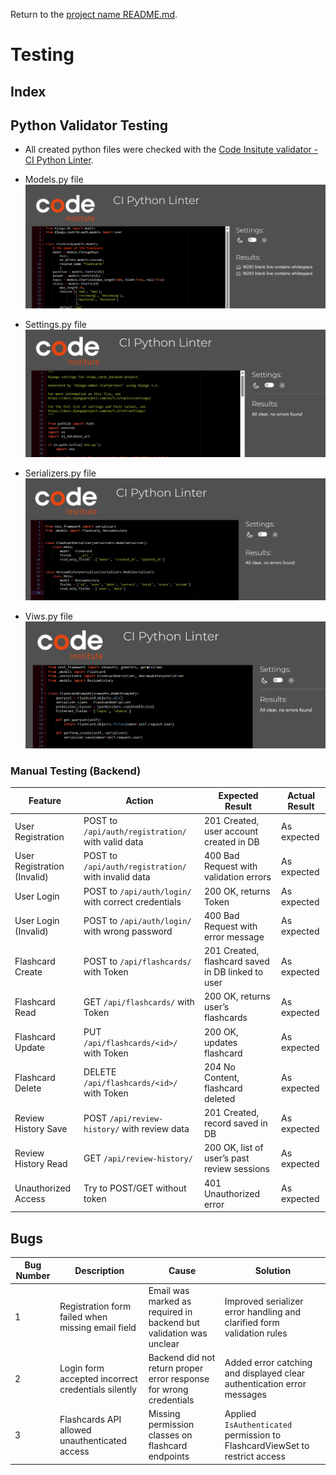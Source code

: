 Return to the [project name README.md](README.md).
# Testing

## Index


## Python Validator Testing

- All created python files were checked with the [Code Insitute validator - CI Python Linter](https://pep8ci.herokuapp.com/#). <br>

- Models.py file
![models.py file](./assets/screenshots/validation/python_models.png)
- Settings.py file
![settings.py file](./assets/screenshots/validation/python_settings.png)
- Serializers.py file
![serializers.py file](./assets/screenshots/validation/python_serializers.png)
- Viws.py file
![views.py file](./assets/screenshots/validation/python_views.png)



### Manual Testing (Backend)

| **Feature** | **Action** | **Expected Result** | **Actual Result** |
|-------------|------------|---------------------|-------------------|
| User Registration | POST to `/api/auth/registration/` with valid data | 201 Created, user account created in DB | As expected |
| User Registration (Invalid) | POST to `/api/auth/registration/` with invalid data | 400 Bad Request with validation errors | As expected |
| User Login | POST to `/api/auth/login/` with correct credentials | 200 OK, returns Token | As expected |
| User Login (Invalid) | POST to `/api/auth/login/` with wrong password | 400 Bad Request with error message | As expected |
| Flashcard Create | POST to `/api/flashcards/` with Token | 201 Created, flashcard saved in DB linked to user | As expected |
| Flashcard Read | GET `/api/flashcards/` with Token | 200 OK, returns user’s flashcards | As expected |
| Flashcard Update | PUT `/api/flashcards/<id>/` with Token | 200 OK, updates flashcard | As expected |
| Flashcard Delete | DELETE `/api/flashcards/<id>/` with Token | 204 No Content, flashcard deleted | As expected |
| Review History Save | POST `/api/review-history/` with review data | 201 Created, record saved in DB | As expected |
| Review History Read | GET `/api/review-history/` | 200 OK, list of user’s past review sessions | As expected |
| Unauthorized Access | Try to POST/GET without token | 401 Unauthorized error | As expected |


## Bugs

| **Bug Number** | **Description**                                         | **Cause**                                              | **Solution**                                           |
|----------------|----------------------------------------------------------|--------------------------------------------------------|--------------------------------------------------------|
| 1              | Registration form failed when missing email field        | Email was marked as required in backend but validation was unclear | Improved serializer error handling and clarified form validation rules |
| 2              | Login form accepted incorrect credentials silently       | Backend did not return proper error response for wrong credentials | Added error catching and displayed clear authentication error messages |
| 3              | Flashcards API allowed unauthenticated access             | Missing permission classes on flashcard endpoints       | Applied `IsAuthenticated` permission to FlashcardViewSet to restrict access |